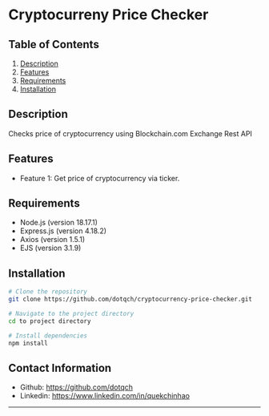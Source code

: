 # Cryptocurreny Price Checker

## Table of Contents

1. [Description](#description)
2. [Features](#features)
3. [Requirements](#requirements)
4. [Installation](#installation)

## Description

Checks price of cryptocurrency using Blockchain.com Exchange Rest API

## Features

- Feature 1: Get price of cryptocurrency via ticker.

## Requirements

- Node.js (version 18.17.1)
- Express.js (version 4.18.2)
- Axios (version 1.5.1)
- EJS (version 3.1.9)

## Installation

```bash
# Clone the repository
git clone https://github.com/dotqch/cryptocurrency-price-checker.git

# Navigate to the project directory
cd to project directory

# Install dependencies
npm install
```

## Contact Information

- Github: https://github.com/dotqch
- Linkedin: https://www.linkedin.com/in/quekchinhao

---